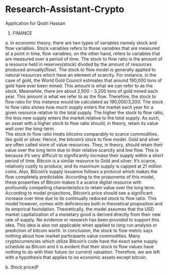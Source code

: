 # Research-Assistant-Crypto
Application for Qodri Hassan

1. FINANCE

a. In economic theory, there are two types of variables namely stock and flow variables. Stock variables refers to those variables that are measured at a point in time, flow variables, on the other hand, refers to variables that are measured over a period of time.
The stock to flow ratio is the amount of a resource held in reserves(stock) divided by the amount of resources produced annually(flow). The stock to flow model is generally applied to natural resources which have an element of scarcity. For instance, in the case of gold, the World Gold Council estimates that around 190,000 tons of gold have ever been mined. This amount is what we can refer to as the stock. Meanwhile, there are about 2,500 – 3,200 tons of gold mined each year. This amount is what we refer to as the flow. Therefore, the stock to flow ratio for this instance would be calculated as 190,000/3,200.
The stock to flow ratio shows how much supply enters the market each year for a given resource relative to the total supply. The higher the stock to flow ratio, the less new supply enters the market relative to the total supply. As such, an asset with a higher stock to flow ratio should, in theory, retain its value well over the long-term.  
The stock to flow ratio treats bitcoins comparably to scarce commodities, like gold or silver. Hence, the bitcoin’s stock to flow model.
Gold and silver are often called store of value resources. They, in theory, should retain their value over the long term due to their relative scarcity and low flow. This is because it’s very difficult to significantly increase their supply within a short period of time.
Bitcoin is a similar resource to Gold and silver. It’s scarce, relatively costly to produce, and its maximum supply is capped at 21 million coins. Also, Bitcoin’s supply issuance follows a protocol which makes the flow completely predictable. According to the proponents of this model, these properties of Bitcoin makes it a scarce digital resource with profoundly compelling characteristics to retain value over the long term. According to model projections, Bitcoin’s price should see a significant increase over time due to its continually reduced stock to flow ratio.
This model however, comes with deficiencies both in theoretical proposition and its empirical foundation. Theoretically, the model assumes that the USD market capitalization of a monetary good is derived directly from their new rate of supply. No evidence or research has been provided to support this idea. This idea is also not applicable when applied to long run analysis or prediction of bitcoin worth.
In conclusion, the stock to flow metric says nothing about how market participants value commodities. Many cryptocurrencies which utilize Bitcoin’s code have the exact same supply schedule as Bitcoin and it is evident that their stock to flow values have nothing to do with their future (or current) valuation.  Therefore, we are left with a hypothesis that applies to no economic assets except bitcoin.

b. Stock price(P
